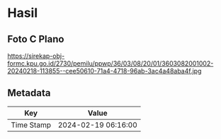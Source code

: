 # Hasil

## Foto C Plano

https://sirekap-obj-formc.kpu.go.id/2730/pemilu/ppwp/36/03/08/20/01/3603082001002-20240218-113855--cee50610-71a4-4718-96ab-3ac4a48aba4f.jpg


## Metadata

| Key        | Value               |
| ---------- | ------------------- |
| Time Stamp | 2024-02-19 06:16:00 |



